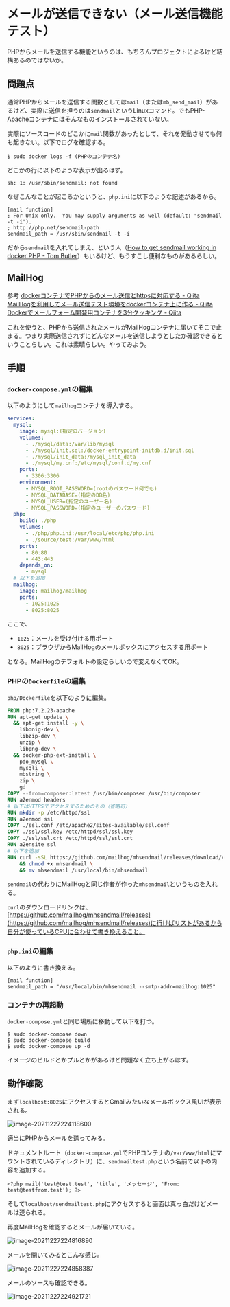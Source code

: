# メールが送信できない（メール送信機能テスト）

PHPからメールを送信する機能というのは、もちろんプロジェクトによるけど結構あるのではないか。

## 問題点

通常PHPからメールを送信する関数としては`mail`（または`mb_send_mail`）があるけど、実際に送信を担うのは`sendmail`というLinuxコマンド。でもPHP-Apacheコンテナにはそんなものインストールされていない。

実際にソースコードのどこかに`mail`関数があったとして、それを発動させても何も起きない。以下でログを確認する。

~~~shell
$ sudo docker logs -f (PHPのコンテナ名)
~~~

どこかの行に以下のような表示が出るはず。

~~~
sh: 1: /usr/sbin/sendmail: not found
~~~

なぜこんなことが起こるかというと、`php.ini`に以下のような記述があるから。

~~~
[mail function]
; For Unix only.  You may supply arguments as well (default: "sendmail -t -i").
; http://php.net/sendmail-path
sendmail_path = /usr/sbin/sendmail -t -i
~~~

だから`sendmail`を入れてしまえ、という人（[How to get sendmail working in docker PHP - Tom Butler](https://r.je/sendmail-php-docker)）もいるけど、もうすこし便利なものがあるらしい。

## MailHog

参考
[dockerコンテナでPHPからのメール送信とhttpsに対応する - Qiita](https://qiita.com/kinoleaf/items/0b0002aa03993e58e2f0)
[MailHogを利用してメール送信テスト環境をdockerコンテナ上に作る - Qiita](https://qiita.com/kobatei/items/1b8b0ca5e8737235dccd)
[Dockerでメールフォーム開発用コンテナを3分クッキング - Qiita](https://qiita.com/mach3/items/33d486420c6821582c87)

これを使うと、PHPから送信されたメールがMailHogコンテナに届いてそこで止まる。つまり実際送信されずにどんなメールを送信しようとしたか確認できるということらしい。これは素晴らしい。やってみよう。

## 手順

### `docker-compose.yml`の編集

以下のようにして`mailhog`コンテナを導入する。

~~~yaml
services:
  mysql:
    image: mysql:(指定のバージョン)
    volumes:
      - ./mysql/data:/var/lib/mysql
      - ./mysql/init.sql:/docker-entrypoint-initdb.d/init.sql
      - ./mysql/init_data:/mysql_init_data
      - ./mysql/my.cnf:/etc/mysql/conf.d/my.cnf
    ports:
      - 3306:3306
    environment:
      - MYSQL_ROOT_PASSWORD=(rootのパスワード何でも)
      - MYSQL_DATABASE=(指定のDB名)
      - MYSQL_USER=(指定のユーザー名)
      - MYSQL_PASSWORD=(指定のユーザーのパスワード)
  php:
    build: ./php
    volumes:
      - ./php/php.ini:/usr/local/etc/php/php.ini
      - ./source/test:/var/www/html
    ports:
      - 80:80
      - 443:443
    depends_on:
      - mysql
  # 以下を追加
  mailhog:
    image: mailhog/mailhog
    ports:
      - 1025:1025
      - 8025:8025
~~~

ここで、

* `1025`：メールを受け付ける用ポート
* `8025`：ブラウザからMailHogのメールボックスにアクセスする用ポート

となる。MailHogのデフォルトの設定らしいので変えなくてOK。

### PHPの`Dockerfile`の編集

`php/Dockerfile`を以下のように編集。

~~~dockerfile
FROM php:7.2.23-apache
RUN apt-get update \
  && apt-get install -y \
    libonig-dev \
    libzip-dev \
    unzip \
    libpng-dev \
  && docker-php-ext-install \
    pdo_mysql \
    mysqli \
    mbstring \
    zip \
    gd
COPY --from=composer:latest /usr/bin/composer /usr/bin/composer
RUN a2enmod headers
# 以下はHTTPSでアクセスするためのもの（省略可）
RUN mkdir -p /etc/httpd/ssl
RUN a2enmod ssl
COPY ./ssl.conf /etc/apache2/sites-available/ssl.conf
COPY ./ssl/ssl.key /etc/httpd/ssl/ssl.key
COPY ./ssl/ssl.crt /etc/httpd/ssl/ssl.crt
RUN a2ensite ssl
# 以下を追加
RUN curl -sSL https://github.com/mailhog/mhsendmail/releases/download/v0.2.0/mhsendmail_linux_386 -o mhsendmail \
    && chmod +x mhsendmail \
    && mv mhsendmail /usr/local/bin/mhsendmail
~~~

`sendmail`の代わりにMailHogと同じ作者が作った`mhsendmail`というものを入れる。

`curl`のダウンロードリンクは、[https://github.com/mailhog/mhsendmail/releases](https://github.com/mailhog/mhsendmail/releases)に行けばリストがあるから自分が使っているCPUに合わせて書き換えること。

### `php.ini`の編集

以下のように書き換える。

~~~
[mail function]
sendmail_path = "/usr/local/bin/mhsendmail --smtp-addr=mailhog:1025"
~~~

### コンテナの再起動

`docker-compose.yml`と同じ場所に移動して以下を打つ。

~~~shell
$ sudo docker-compose down
$ sudo docker-compose build
$ sudo docker-compose up -d
~~~

イメージのビルドとかプルとかがあるけど問題なく立ち上がるはず。

## 動作確認

まず`localhost:8025`にアクセスするとGmailみたいなメールボックス風UIが表示される。

![image-20211227224118600](image/sendmail/image-20211227224118600.png)

適当にPHPからメールを送ってみる。

ドキュメントルート（`docker-compose.yml`でPHPコンテナの`/var/www/html`にマウントされているディレクトリ）に、`sendmailtest.php`という名前で以下の内容を追加する。

~~~php+HTML
<?php mail('test@test.test', 'title', 'メッセージ', 'From: test@testfrom.test'); ?>
~~~

そして`localhost/sendmailtest.php`にアクセスすると画面は真っ白だけどメールは送られる。

再度MailHogを確認するとメールが届いている。

![image-20211227224816890](image/sendmail/image-20211227224816890.png)

メールを開いてみるとこんな感じ。

![image-20211227224858387](image/sendmail/image-20211227224858387.png)

メールのソースも確認できる。

![image-20211227224921721](image/sendmail/image-20211227224921721.png)
